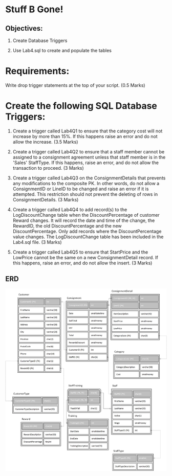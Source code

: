 # Stuff B Gone!

## Objectives:

1. Create Database Triggers

2. Use Lab4.sql to create and populate the tables

# Requirements:
Write drop trigger statements at the top of your script. (0.5 Marks)

# Create the following SQL Database Triggers:

1. Create a trigger called Lab4Q1 to ensure that the category cost will not increase by more than 15%. If this happens raise an error and do not allow the increase. (3.5 Marks)

2. Create a trigger called Lab4Q2 to ensure that a staff member cannot be assigned to a consignment agreement unless that staff member is in the 'Sales' StaffType. If this happens, raise an error, and do not allow the transaction to proceed. (3 Marks)

3. Create a trigger called Lab4Q3 on the ConsignmentDetails that prevents any modifications to the composite PK. In other words, do not allow a ConsignmentID or LineID to be changed and raise an error if it is attempted. This restriction should not prevent the deleting of rows in ConsignmentDetails. (3 Marks)

4. Create a trigger called Lab4Q4 to add record(s) to the LogDiscountChange table when the DiscountPercentage of customer Reward changes. It will record the date and time of the change, the RewardID, the old DiscountPercentage and the new DiscountPercentage. Only add records where the DiscountPercentage value changes. The LogDiscountChange table has been included in the Lab4.sql file.     (3 Marks)

5. Create a trigger called Lab4Q5 to ensure that StartPrice and the LowPrice cannot be the same on a new ConsignmentDetail record. If this happens, raise an error, and do not allow the insert. (3 Marks) 

## ERD

<img src="img/ERD.png">

